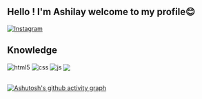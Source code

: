 ## Hello ! I'm Ashilay welcome to my profile😊

[![Instagram](https://img.shields.io/badge/Instagram-E4405F?style=for-the-badge&logo=instagram&logoColor=white)](https://www.instagram.com/oliveira_ash/?next=%2F)

## Knowledge

<div style="display: inline_block">
  <img align="center" alt="html5" src="https://img.shields.io/badge/HTML5-E34F26?style=for-the-badge&logo=html5&logoColor=white" />
  <img align="center" alt="css" src="https://img.shields.io/badge/CSS3-1572B6?style=for-the-badge&logo=css3&logoColor=white" />
  <img align="center" alt="js" src="https://img.shields.io/badge/JavaScript-F7DF1E?style=for-the-badge&logo=javascript&logoColor=black" />
  <img align="center" al src="https://img.shields.io/badge/React-20232A?style=for-the-badge&logo=react&logoColor=61DAFB" />

</div><br/>

[![Ashutosh's github activity graph](https://github-readme-activity-graph.vercel.app/graph?username=ashilayoliveira&bg_color=000000&color=59ff00&line=6000f0&point=40e802&area=true&hide_border=true)](https://github.com/ashutosh00710/github-readme-activity-graph)
